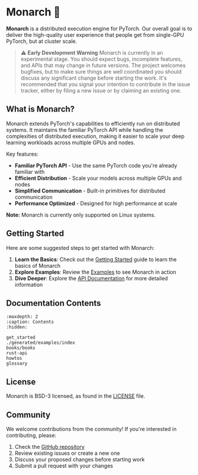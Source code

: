 # Monarch 🦋

**Monarch** is a distributed execution engine for PyTorch. Our overall goal is
to deliver the high-quality user experience that people get from single-GPU
PyTorch, but at cluster scale.

> ⚠️ **Early Development Warning** Monarch is currently in an experimental
> stage. You should expect bugs, incomplete features, and APIs that may change
> in future versions. The project welcomes bugfixes, but to make sure things are
> well coordinated you should discuss any significant change before starting the
> work. It's recommended that you signal your intention to contribute in the
> issue tracker, either by filing a new issue or by claiming an existing one.

## What is Monarch?

Monarch extends PyTorch's capabilities to efficiently run on distributed systems. It maintains the familiar PyTorch API while handling the complexities of distributed execution, making it easier to scale your deep learning workloads across multiple GPUs and nodes.

Key features:
- **Familiar PyTorch API** - Use the same PyTorch code you're already familiar with
- **Efficient Distribution** - Scale your models across multiple GPUs and nodes
- **Simplified Communication** - Built-in primitives for distributed communication
- **Performance Optimized** - Designed for high performance at scale

**Note:** Monarch is currently only supported on Linux systems.

## Getting Started

Here are some suggested steps to get started with Monarch:

1. **Learn the Basics**: Check out the [Getting Started](get_started) guide to learn the basics of Monarch
2. **Explore Examples**: Review the [Examples](./examples/index) to see Monarch in action
3. **Dive Deeper**: Explore the [API Documentation](rust-api) for more detailed information

## Documentation Contents

```{toctree}
:maxdepth: 2
:caption: Contents
:hidden:

get_started
./generated/examples/index
books/books
rust-api
howtos
glossary
```

## License

Monarch is BSD-3 licensed, as found in the [LICENSE](https://github.com/pytorch-labs/monarch/blob/main/LICENSE) file.

## Community

We welcome contributions from the community! If you're interested in contributing, please:

1. Check the [GitHub repository](https://github.com/pytorch-labs/monarch)
2. Review existing issues or create a new one
3. Discuss your proposed changes before starting work
4. Submit a pull request with your changes
